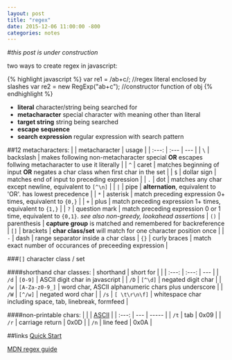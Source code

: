 ```yaml
---
layout: post
title: "regex"
date: 2015-12-06 11:00:00 -800
categories: notes
---
```


#*this post is under construction*

two ways to create regex in javascript:

{% highlight javascript %}
var re1 = /ab+c/; //regex literal enclosed by slashes
var re2 = new RegExp("ab+c"); //constructor function of obj
{% endhighlight %}


- **literal** character/string being searched for
- **metacharacter** special character with meaning other than literal
- **target string** string being searched
- **escape sequence**
- **search expression** regular expression with search pattern

##12 metacharacters:
|     | metacharacter | usage |
| :---: | :--- | --- |
| `\` | backslash | makes following non-metacharacter special **OR** escapes follwing metacharacter to use it literally |
| `^` | caret | matches beginning of input **OR** negates a char class when first char in the set |
| `$` | dollar sign | matches end of input to preceding expression |
| `.` | dot | matches any char except newline, equivalent to `[^\n]` |
| <code>&#124;</code> | pipe | **alternation**, equivalent to 'OR'. has lowest precedence |
| `*` | asterisk | match preceding expression 0+ times, equivalent to `{0,}` |
| `+` | plus | match preceding expression 1+ times, equivalent to `{1,}` |
| `?` | question mark | match preceding expression 0 or 1 time, equivalent to `{0,1}`. *see also non-greedy, lookahead assertions*
| `()` | parenthesis | **capture  group** is matched and remembered for backreference
| `[]` | brackets | **char class/set** will match for one character position once |
| `-` | dash | range separator inside a char class
| `{}` | curly braces | match exact number of occurances of preceeding expression |

###`[]` character class / set

<!---
* to test for literal dash inside a char set, it must come first or last (and without a `/`), i.e. `[-abc]`
-->

####shorthand char classes:
| shorthand | short for |     |
| :---: | :---: | --- |
| `/d` | `[0-9]` | ASCII digit char in javascript |
| `/D` | `[^\d]` | negated digit char |
| `/w` | `[A-Za-z0-9_]` | word char, ASCII alphanumeric chars plus underscore |
| `/W` | `[^/w]` | negated word char |
| `/s` | `[ \t\r\n\f]` | whitespace char including space, tab, linebreak, formfeed |

####non-printable chars:
|       |     | [ASCII](http://www.ascii-code.com/) |
| :---: | --- | ----- |
| `/t` | tab | 0x09 |
| `/r` | carriage return | 0x0D |
| `/n` | line feed | 0x0A |

##links
[Quick Start](http://www.regular-expressions.info/quickstart.html)

[MDN regex guide](https://developer.mozilla.org/en-US/docs/Web/JavaScript/Guide/Regular_Expressions)

[]()

[]()

[]()
	
